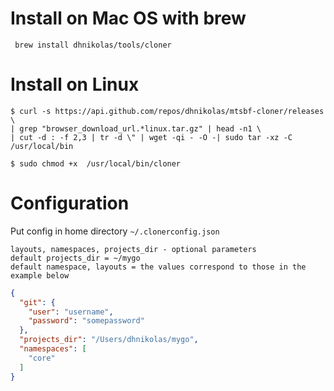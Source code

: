# Install on Mac OS with brew
```
 brew install dhnikolas/tools/cloner
```

# Install on Linux
```
$ curl -s https://api.github.com/repos/dhnikolas/mtsbf-cloner/releases \
| grep "browser_download_url.*linux.tar.gz" | head -n1 \
| cut -d : -f 2,3 | tr -d \" | wget -qi - -O -| sudo tar -xz -C /usr/local/bin
 
$ sudo chmod +x  /usr/local/bin/cloner
```

# Configuration
Put config in home directory ```~/.clonerconfig.json```<br>

```layouts, namespaces, projects_dir - optional parameters``` <br>
```default projects_dir = ~/mygo``` <br>
```default namespace, layouts = the values correspond to those in the example below```

```json
{
  "git": {
    "user": "username",
    "password": "somepassword"
  },
  "projects_dir": "/Users/dhnikolas/mygo",
  "namespaces": [
    "core"
  ]
}
```
